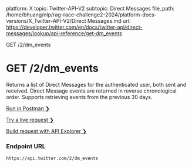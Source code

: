 platform: X
topic: Twitter-API-V2
subtopic: Direct Messages
file_path: /home/bhuang/nlp/rag-race-challenge2-2024/platform-docs-versions/X_Twitter-API-V2/Direct Messages.md
url: https://developer.twitter.com/en/docs/twitter-api/direct-messages/lookup/api-reference/get-dm_events

GET /2/dm\_events

# GET /2/dm\_events

Returns a list of Direct Messages for the authenticated user, both sent and received. Direct Message events are returned in reverse chronological order. Supports retrieving events from the previous 30 days.

[Run in Postman ❯](https://t.co/twitter-api-postman) 

[Try a live request ❯](https://oauth-playground.glitch.me/?id=getDmEvents) 

[Build request with API Explorer ❯](https://developer.twitter.com/apitools/api?endpoint=%2F2%2Fdm_events&method=get) 

### Endpoint URL

`https://api.twitter.com/2/dm_events`